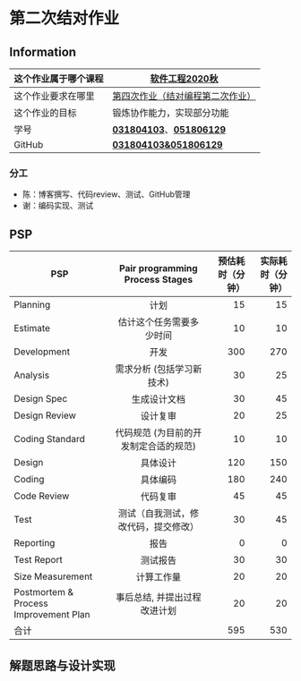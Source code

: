# 第二次结对作业
## Information
| 这个作业属于哪个课程 | [软件工程2020秋](https://edu.cnblogs.com/campus/fzu/SE2020) |
| ----------------- |--------------- | 
| 这个作业要求在哪里| [第四次作业（结对编程第二次作业）](https://edu.cnblogs.com/campus/fzu/SE2020/homework/11277) | 
| 这个作业的目标 | 锻炼协作能力，实现部分功能 |
| 学号 | **[031804103](https://www.cnblogs.com/holmze/)**、**[051806129](https://www.cnblogs.com/KJ-23/)** |
| GitHub | **[031804103&051806129](https://github.com/Holmze/031804103-051806129)** |
### 分工
- 陈：博客撰写、代码review、测试、GitHub管理
- 谢：编码实现、测试
## PSP
PSP | Pair programming Process Stages | 预估耗时（分钟）|   实际耗时（分钟）
--|:--:|--:|--:
Planning|计划|15|15
Estimate|估计这个任务需要多少时间|10|10         
Development|开发|300|270
Analysis|需求分析 (包括学习新技术)|30|25       
Design Spec|生成设计文档|30| 45
Design Review|设计复审|20| 25
Coding Standard|代码规范 (为目前的开发制定合适的规范)|10| 10
Design|具体设计|120|150
Coding|具体编码|180| 240
Code Review|代码复审|45|45
Test|测试（自我测试，修改代码，提交修改）|30|45
Reporting|报告|0|0
Test Report|测试报告|30|30     
Size Measurement|计算工作量|20| 20       
Postmortem & Process Improvement Plan|事后总结, 并提出过程改进计划|20| 20|
|合计||595|530|

## 解题思路与设计实现
